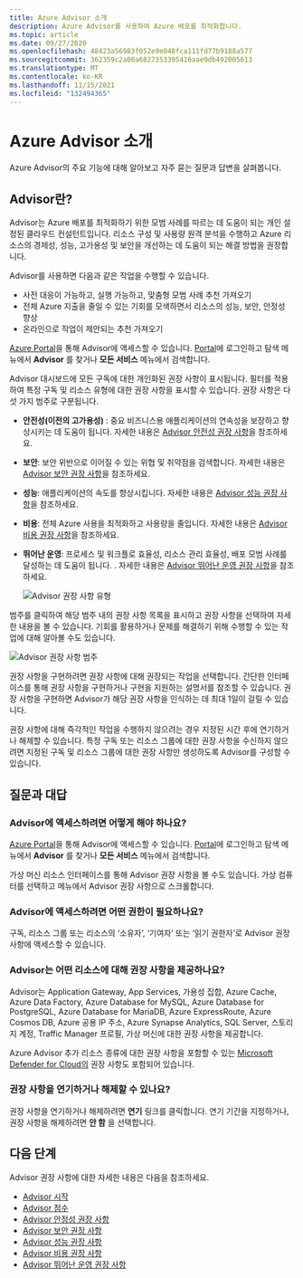 ```yaml
---
title: Azure Advisor 소개
description: Azure Advisor를 사용하여 Azure 배포를 최적화합니다.
ms.topic: article
ms.date: 09/27/2020
ms.openlocfilehash: 48423a56983f052e9e048fca111fd77b9188a577
ms.sourcegitcommit: 362359c2a00a6827353395416aae9db492005613
ms.translationtype: MT
ms.contentlocale: ko-KR
ms.lasthandoff: 11/15/2021
ms.locfileid: "132494365"
---
```

# <a name="introduction-to-azure-advisor"></a>Azure Advisor 소개

Azure Advisor의 주요 기능에 대해 알아보고 자주 묻는 질문과 답변을 살펴봅니다.

## <a name="what-is-advisor"></a>Advisor란?
Advisor는 Azure 배포를 최적화하기 위한 모범 사례를 따르는 데 도움이 되는 개인 설정된 클라우드 컨설턴트입니다. 리소스 구성 및 사용량 원격 분석을 수행하고 Azure 리소스의 경제성, 성능, 고가용성 및 보안을 개선하는 데 도움이 되는 해결 방법을 권장합니다.

Advisor를 사용하면 다음과 같은 작업을 수행할 수 있습니다.
* 사전 대응이 가능하고, 실행 가능하고, 맞춤형 모범 사례 추천 가져오기 
* 전체 Azure 지출을 줄일 수 있는 기회를 모색하면서 리소스의 성능, 보안, 안정성 향상
* 온라인으로 작업이 제안되는 추천 가져오기

[Azure Portal](https://aka.ms/azureadvisordashboard)을 통해 Advisor에 액세스할 수 있습니다. [Portal](https://portal.azure.com)에 로그인하고 탐색 메뉴에서 **Advisor** 를 찾거나 **모든 서비스** 메뉴에서 검색합니다.

Advisor 대시보드에 모든 구독에 대한 개인화된 권장 사항이 표시됩니다.  필터를 적용하여 특정 구독 및 리소스 유형에 대한 권장 사항을 표시할 수 있습니다.  권장 사항은 다섯 가지 범주로 구분됩니다. 

* **안전성(이전의 고가용성)** : 중요 비즈니스용 애플리케이션의 연속성을 보장하고 향상시키는 데 도움이 됩니다. 자세한 내용은 [Advisor 안전성 권장 사항](advisor-high-availability-recommendations.md)을 참조하세요.
* **보안**: 보안 위반으로 이어질 수 있는 위협 및 취약점을 검색합니다. 자세한 내용은 [Advisor 보안 권장 사항](advisor-security-recommendations.md)을 참조하세요.
* **성능**: 애플리케이션의 속도를 향상시킵니다. 자세한 내용은 [Advisor 성능 권장 사항](advisor-performance-recommendations.md)을 참조하세요.
* **비용**: 전체 Azure 사용을 최적화하고 사용량을 줄입니다. 자세한 내용은 [Advisor 비용 권장 사항](advisor-cost-recommendations.md)을 참조하세요.
* **뛰어난 운영**: 프로세스 및 워크플로 효율성, 리소스 관리 효율성, 배포 모범 사례를 달성하는 데 도움이 됩니다. . 자세한 내용은 [Advisor 뛰어난 운영 권장 사항](advisor-operational-excellence-recommendations.md)을 참조하세요.

  ![Advisor 권장 사항 유형](./media/advisor-overview/advisor-dashboard.png)

범주를 클릭하여 해당 범주 내의 권장 사항 목록을 표시하고 권장 사항을 선택하여 자세한 내용을 볼 수 있습니다.  기회를 활용하거나 문제를 해결하기 위해 수행할 수 있는 작업에 대해 알아볼 수도 있습니다.

![Advisor 권장 사항 범주](./media/advisor-overview/advisor-ha-category-example.png) 

권장 사항을 구현하려면 권장 사항에 대해 권장되는 작업을 선택합니다.  간단한 인터페이스를 통해 권장 사항을 구현하거나 구현을 지원하는 설명서를 참조할 수 있습니다.  권장 사항을 구현하면 Advisor가 해당 권장 사항을 인식하는 데 최대 1일이 걸릴 수 있습니다.

권장 사항에 대해 즉각적인 작업을 수행하지 않으려는 경우 지정된 시간 후에 연기하거나 해제할 수 있습니다.  특정 구독 또는 리소스 그룹에 대한 권장 사항을 수신하지 않으려면 지정된 구독 및 리소스 그룹에 대한 권장 사항만 생성하도록 Advisor를 구성할 수 있습니다.

## <a name="frequently-asked-questions"></a>질문과 대답

### <a name="how-do-i-access-advisor"></a>Advisor에 액세스하려면 어떻게 해야 하나요?
[Azure Portal](https://aka.ms/azureadvisordashboard)을 통해 Advisor에 액세스할 수 있습니다. [Portal](https://portal.azure.com)에 로그인하고 탐색 메뉴에서 **Advisor** 를 찾거나 **모든 서비스** 메뉴에서 검색합니다.

가상 머신 리소스 인터페이스를 통해 Advisor 권장 사항을 볼 수도 있습니다. 가상 컴퓨터를 선택하고 메뉴에서 Advisor 권장 사항으로 스크롤합니다. 

### <a name="what-permissions-do-i-need-to-access-advisor"></a>Advisor에 액세스하려면 어떤 권한이 필요하나요?
 
구독, 리소스 그룹 또는 리소스의 ‘소유자’, ‘기여자’ 또는 ‘읽기 권한자’로 Advisor 권장 사항에 액세스할 수 있습니다.  

### <a name="what-resources-does-advisor-provide-recommendations-for"></a>Advisor는 어떤 리소스에 대해 권장 사항을 제공하나요?

Advisor는 Application Gateway, App Services, 가용성 집합, Azure Cache, Azure Data Factory, Azure Database for MySQL, Azure Database for PostgreSQL, Azure Database for MariaDB, Azure ExpressRoute, Azure Cosmos DB, Azure 공용 IP 주소, Azure Synapse Analytics, SQL Server, 스토리지 계정, Traffic Manager 프로필, 가상 머신에 대한 권장 사항을 제공합니다.

Azure Advisor 추가 리소스 종류에 대한 권장 사항을 포함할 수 있는 [Microsoft Defender for Cloud의](../defender-for-cloud/defender-for-cloud-introduction.md) 권장 사항도 포함되어 있습니다.

### <a name="can-i-postpone-or-dismiss-a-recommendation"></a>권장 사항을 연기하거나 해제할 수 있나요?

권장 사항을 연기하거나 해제하려면 **연기** 링크를 클릭합니다. 연기 기간을 지정하거나, 권장 사항을 해제하려면 **안 함** 을 선택합니다.

## <a name="next-steps"></a>다음 단계

Advisor 권장 사항에 대한 자세한 내용은 다음을 참조하세요.

* [Advisor 시작](advisor-get-started.md)
* [Advisor 점수](azure-advisor-score.md)
* [Advisor 안정성 권장 사항](advisor-high-availability-recommendations.md)
* [Advisor 보안 권장 사항](advisor-security-recommendations.md)
* [Advisor 성능 권장 사항](advisor-performance-recommendations.md)
* [Advisor 비용 권장 사항](advisor-cost-recommendations.md)
* [Advisor 뛰어난 운영 권장 사항](advisor-operational-excellence-recommendations.md)
